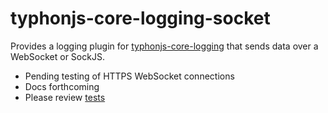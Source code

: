 # typhonjs-core-logging-socket
Provides a logging plugin for [typhonjs-core-logging](https://github.com/typhonjs/typhonjs-core-logging) that sends data over a WebSocket or SockJS. 

- Pending  testing of HTTPS WebSocket connections
- Docs forthcoming
- Please review [tests](https://github.com/typhonjs/typhonjs-core-logging-socket/tree/master/test/src/platforms)
